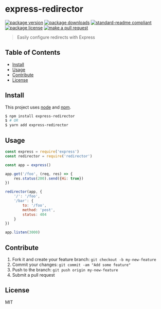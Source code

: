 
# express-redirector
[![package version](https://img.shields.io/npm/v/express-redirector.svg?style=flat-square)](https://npmjs.org/package/express-redirector)
[![package downloads](https://img.shields.io/npm/dm/express-redirector.svg?style=flat-square)](https://npmjs.org/package/express-redirector)
[![standard-readme compliant](https://img.shields.io/badge/readme%20style-standard-brightgreen.svg?style=flat-square)](https://github.com/RichardLitt/standard-readme)
[![package license](https://img.shields.io/npm/l/express-redirector.svg?style=flat-square)](https://npmjs.org/package/express-redirector)
[![make a pull request](https://img.shields.io/badge/PRs-welcome-brightgreen.svg?style=flat-square)](http://makeapullrequest.com)

> Easily configure redirects with Express

## Table of Contents

- [Install](#install)
- [Usage](#usage)
- [Contribute](#contribute)
- [License](#License)

## Install

This project uses [node](https://nodejs.org) and [npm](https://www.npmjs.com). 

```sh
$ npm install express-redirector
$ # OR
$ yarn add express-redirector
```

## Usage

```js
const express = require('express')
const redirector = require('redirector')

const app = express()

app.get('/foo', (req, res) => {
    res.status(200).send({Hi: true})
})

redirector(app, {
    '/': '/foo',
    '/bar': {
        to: '/foo',
        method: 'post',
        status: 404
    }
})

app.listen(3000)
```

## Contribute

1. Fork it and create your feature branch: `git checkout -b my-new-feature`
2. Commit your changes: `git commit -am "Add some feature"`
3. Push to the branch: `git push origin my-new-feature`
4. Submit a pull request

## License

MIT
    